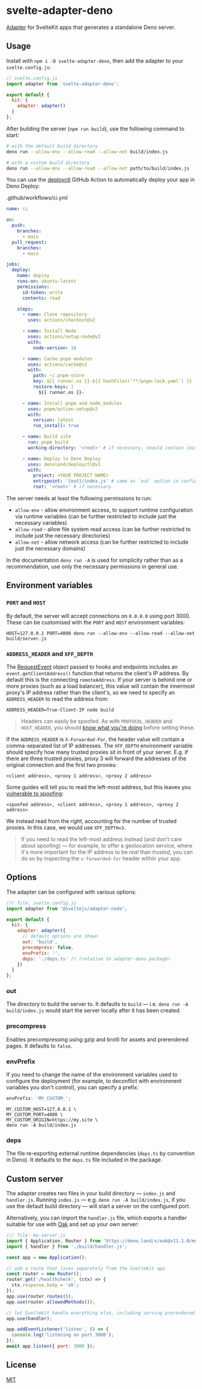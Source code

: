 # svelte-adapter-deno

[Adapter](https://kit.svelte.dev/docs/adapters) for SvelteKit apps that generates a standalone Deno server.

## Usage

Install with `npm i -D svelte-adapter-deno`, then add the adapter to your `svelte.config.js`:

```js
// svelte.config.js
import adapter from 'svelte-adapter-deno';

export default {
  kit: {
    adapter: adapter()
  }
};
```

After building the server (`npm run build`), use the following command to start:

```sh
# with the default build directory
deno run --allow-env --allow-read --allow-net build/index.js

# with a custom build directory
deno run --allow-env --allow-read --allow-net path/to/build/index.js
```

You can use the [deployctl](https://github.com/denoland/deployctl/blob/main/action/README.md) GitHub Action to automatically deploy your app in Deno Deploy:

.github/workflows/ci.yml

```yml
name: ci

on:
  push:
    branches:
      - main
  pull_request:
    branches:
      - main

jobs:
  deploy:
    name: deploy
    runs-on: ubuntu-latest
    permissions:
      id-token: write
      contents: read

    steps:
      - name: Clone repository
        uses: actions/checkout@v2

      - name: Install Node
        uses: actions/setup-node@v2
        with:
          node-version: 16

      - name: Cache pnpm modules
        uses: actions/cache@v2
        with:
          path: ~/.pnpm-store
          key: ${{ runner.os }}-${{ hashFiles('**/pnpm-lock.yaml') }}
          restore-keys: |
            ${{ runner.os }}-

      - name: Install pnpm and node_modules
        uses: pnpm/action-setup@v2
        with:
          version: latest
          run_install: true

      - name: Build site
        run: pnpm build
        working-directory: '<root>' # if necessary, should contain {out}

      - name: Deploy to Deno Deploy
        uses: denoland/deployctl@v1
        with:
          project: <YOUR PROJECT NAME>
          entrypoint: '{out}/index.js' # same as `out` option in config
          root: '<root>' # if necessary
```

The server needs at least the following permissions to run:

- `allow-env` - allow environment access, to support runtime configuration via runtime variables (can be further restricted to include just the necessary variables)
- `allow-read` - allow file system read access (can be further restricted to include just the necessary directories)
- `allow-net` - allow network access (can be further restricted to include just the necessary domains)

In the documentation `deno run -A` is used for simplicity rather than as a recommendation, use only the necessary permissions in general use.

## Environment variables

### `PORT` and `HOST`

By default, the server will accept connections on `0.0.0.0` using port 3000. These can be customised with the `PORT` and `HOST` environment variables:

```
HOST=127.0.0.1 PORT=4000 deno run --allow-env --allow-read --allow-net build/server.js
```

### `ADDRESS_HEADER` and `XFF_DEPTH`

The [RequestEvent](types#public-types-requestevent) object passed to hooks and endpoints includes an `event.getClientAddress()` function that returns the client's IP address. By default this is the connecting `remoteAddress`. If your server is behind one or more proxies (such as a load balancer), this value will contain the innermost proxy's IP address rather than the client's, so we need to specify an `ADDRESS_HEADER` to read the address from:

```
ADDRESS_HEADER=True-Client-IP node build
```

> Headers can easily be spoofed. As with `PROTOCOL_HEADER` and `HOST_HEADER`, you should [know what you're doing](https://adam-p.ca/blog/2022/03/x-forwarded-for/) before setting these.

If the `ADDRESS_HEADER` is `X-Forwarded-For`, the header value will contain a comma-separated list of IP addresses. The `XFF_DEPTH` environment variable should specify how many trusted proxies sit in front of your server. E.g. if there are three trusted proxies, proxy 3 will forward the addresses of the original connection and the first two proxies:

```
<client address>, <proxy 1 address>, <proxy 2 address>
```

Some guides will tell you to read the left-most address, but this leaves you [vulnerable to spoofing](https://adam-p.ca/blog/2022/03/x-forwarded-for/):

```
<spoofed address>, <client address>, <proxy 1 address>, <proxy 2 address>
```

We instead read from the _right_, accounting for the number of trusted proxies. In this case, we would use `XFF_DEPTH=3`.

> If you need to read the left-most address instead (and don't care about spoofing) — for example, to offer a geolocation service, where it's more important for the IP address to be _real_ than _trusted_, you can do so by inspecting the `x-forwarded-for` header within your app.

## Options

The adapter can be configured with various options:

```js
/// file: svelte.config.js
import adapter from '@sveltejs/adapter-node';

export default {
  kit: {
    adapter: adapter({
      // default options are shown
      out: 'build',
      precompress: false,
      envPrefix: '',
      deps: './deps.ts' // (relative to adapter-deno package)
    })
  }
};
```

### out

The directory to build the server to. It defaults to `build` — i.e. `deno run -A build/index.js` would start the server locally after it has been created.

### precompress

Enables precompressing using gzip and brotli for assets and prerendered pages. It defaults to `false`.

### envPrefix

If you need to change the name of the environment variables used to configure the deployment (for example, to deconflict with environment variables you don't control), you can specify a prefix:

```js
envPrefix: 'MY_CUSTOM_';
```

```
MY_CUSTOM_HOST=127.0.0.1 \
MY_CUSTOM_PORT=4000 \
MY_CUSTOM_ORIGIN=https://my.site \
deno run -A build/index.js
```

### deps

The file re-exporting external runtime dependencies (`deps.ts` by convention in Deno). It defaults to the `deps.ts` file included in the package.

## Custom server

The adapter creates two files in your build directory — `index.js` and `handler.js`. Running `index.js` — e.g. `deno run -A build/index.js`, if you use the default build directory — will start a server on the configured port.

Alternatively, you can import the `handler.js` file, which exports a handler suitable for use with [Oak](https://github.com/oakserver/oak) and set up your own server:

```js
/// file: my-server.js
import { Application, Router } from 'https://deno.land/x/oak@v11.1.0/mod.ts';
import { handler } from './build/handler.js';

const app = new Application();

// add a route that lives separately from the SvelteKit app
const router = new Router();
router.get('/healthcheck', (ctx) => {
  ctx.response.body = 'ok';
});
app.use(router.routes());
app.use(router.allowedMethods());

// let SvelteKit handle everything else, including serving prerendered pages and static assets
app.use(handler);

app.addEventListener('listen', () => {
  console.log('listening on port 3000');
});
await app.listen({ port: 3000 });
```

## License

[MIT](LICENSE)
